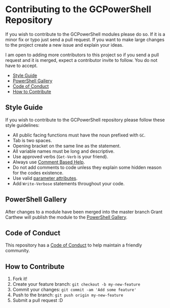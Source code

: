 # Contributing to the GCPowerShell Repository

If you wish to contribute to the GCPowerShell modules please do so. If it is a minor fix or typo just send a pull request. If you want to make large changes to the project create a new issue and explain your ideas.

I am open to adding more contributors to this project so if you send a pull request and it is merged, expect a contributor invite to follow. You do not have to accept.

*   [Style Guide](#style-guide)
*   [PowerShell Gallery](#powershell-gallery)
*   [Code of Conduct](#code-of-conduct)
*   [How to Contribute](#how-to-contribute)

## Style Guide

If you wish to contribute to the GCPowerShell repository please follow these style guidelines:

*   All public facing functions must have the noun prefixed with `GC`.
*   Tab is two spaces.
*   Opening bracket on the same line as the statement.
*   All variable names must be long and descriptive.
*   Use approved verbs (`Get-Verb` is your friend).
*   Always use [Comment Based Help](https://docs.microsoft.com/en-us/powershell/module/microsoft.powershell.core/about/about_comment_based_help).
*   Do not add comments to code unless they explain some hidden reason for the codes existence.
*   Use valid [parameter attributes](https://docs.microsoft.com/en-us/powershell/module/microsoft.powershell.core/about/about_functions_advanced_parameters).
*   Add `Write-Verbose` statements throughout your code.

## PowerShell Gallery

After changes to a module have been merged into the master branch Grant Carthew will publish the module to the [PowerShell Gallery](https://www.powershellgallery.com/items?q=grantcarthew).

## Code of Conduct

This repository has a [Code of Conduct](CODE_OF_CONDUCT.md) to help maintain a friendly community.

## How to Contribute

1.  Fork it!
2.  Create your feature branch: `git checkout -b my-new-feature`
3.  Commit your changes: `git commit -am 'Add some feature'`
4.  Push to the branch: `git push origin my-new-feature`
5.  Submit a pull request :D
